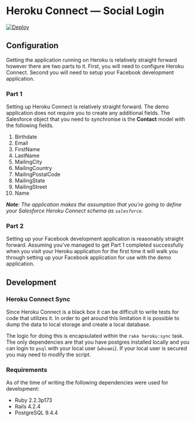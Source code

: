 # Heroku Connect &mdash; Social Login

[![Deploy](https://www.herokucdn.com/deploy/button.svg)](https://heroku.com/deploy)

## Configuration

Getting the application running on Heroku is relatively straight forward however there are two parts to it. First, you will need to configure Heroku Connect. Second you will need to setup your Facebook development application.

### Part 1

Setting up Heroku Connect is relatively straight forward. The demo application does not require you to create any additional fields. The Salesforce object that you need to synchronise is the **Contact** model with the following fields.

1.  Birthdate
2.  Email
3.  FirstName
4.  LastName
5.  MailingCity
6.  MailingCountry
7.  MailingPostalCode
8.  MailingState
9.  MailingStreet
10. Name

_**Note**: The application makes the assumption that you're going to define your Salesforce Heroku Connect schema as `salesforce`._

### Part 2

Setting up your Facebook development application is reasonably straight forward. Assuming you've managed to get Part 1 completed successfully when you visit your Heroku application for the first time it will walk you through setting up your Facebook application for use with the demo application.

## Development

### Heroku Connect Sync

Since Heroku Connect is a black box it can be difficult to write tests for code that utilizes it. In order to get around this limitation it is possible to dump the data to local storage and create a local database.

The logic for doing this is encapsulated within the `rake heroku:sync` task. The only dependencies are that you have postgres installed locally and you can login to `psql` with your local user (`whoami`). If your local user is secured you may need to modify the script.

### Requirements

As of the time of writing the following dependencies were used for development:

- Ruby 2.2.3p173
- Rails 4.2.4
- PostgreSQL 9.4.4